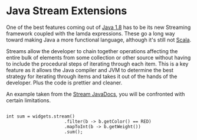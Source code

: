 # Java Stream Extensions

One of the best features coming out of [Java 1.8](http://docs.oracle.com/javase/8/docs/api/) has to be its new Streaming framework coupled with the lamda expressions. These go a long way toward making Java a more functional language, although it's still
not [Scala](http://www.scala-lang.org).

Streams allow the developer to chain together operations affecting the entire bulk of elements from some collection or other source without having to include the procedural steps of iterating through each item. This is a key feature as it allows the Java compiler and JVM to determine the best strategy for iterating through items and takes it out of the hands of the developer.  Plus the code is prettier and cleaner.

An example taken from the [Stream JavaDocs](http://docs.oracle.com/javase/8/docs/api/java/util/stream/package-summary.html), you will be confronted with certain limitations. 

```

int sum = widgets.stream()
                      .filter(b -> b.getColor() == RED)
                      .mapToInt(b -> b.getWeight())
                      .sum();
